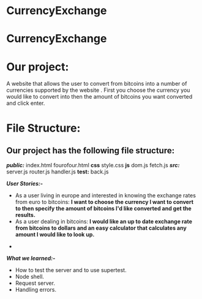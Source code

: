 # CurrencyExchange
# CurrencyExchange
# Our project:
A website that allows the user to convert from bitcoins into a number of currencies supported by the website
. First you choose the currency you would like to convert into then the amount of bitcoins you want converted
 and click enter.
# File Structure:
## Our project has the following file structure:

_**public:**_
index.html
fourofour.html
**css**
style.css
**js**
dom.js
fetch.js
_**src:**_
server.js
router.js
handler.js
**test:**
back.js

_**User Stories:-**_
* As a user living in europe and interested in knowing the exchange rates from euro to bitcoins:
**I want to choose the currency I want to convert to then specify the amount of bitcoins I'd like converted and get the results.**
* As a user dealing in bitcoins:
**I would like an up to date exchange rate from bitcoins to dollars and an easy calculator that calculates
any amount I would like to look up.**
 -
 _**What we learned:-**_
 * How to test the server and to use supertest.
 * Node shell.
 * Request server.
 * Handling errors.
